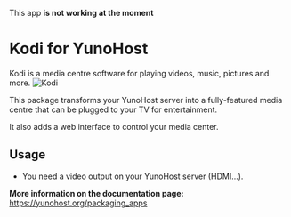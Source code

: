 This app **is not working at the moment**

# Kodi for YunoHost #
Kodi is a media centre software for playing videos, music, pictures and more.
![Kodi](https://lh3.googleusercontent.com/X_cP9NcXW4NoEf9lYuXzkRdjRT5M17SSgdFnd6hVL0WZ9suQDXbJakZbqysjaRFc1HU=h900)


This package transforms your YunoHost server into a fully-featured media centre that can be plugged to your TV for entertainment.

It also adds a web interface to control your media center.


## Usage ##
- You need a video output on your YunoHost server (HDMI...).

**More information on the documentation page:**    
https://yunohost.org/packaging_apps
